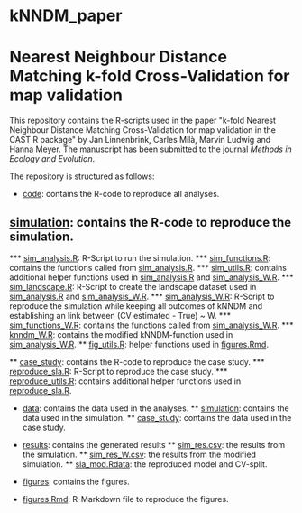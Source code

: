 ﻿# kNNDM_paper
# Nearest Neighbour Distance Matching k-fold Cross-Validation for map validation

This repository contains the R-scripts used in the paper "k-fold Nearest Neighbour Distance Matching Cross-Validation for map validation in the CAST R package" by Jan Linnenbrink, Carles Milà, Marvin Ludwig and Hanna Meyer. The manuscript has been submitted to the journal *Methods in Ecology and Evolution*.

The repository is structured as follows:

* [code](code/): contains the R-code to reproduce all analyses.
## [simulation](code/simulation/): contains the R-code to reproduce the simulation.
*** [sim_analysis.R](code/simulation/sim_analysis.R): R-Script to run the simulation.
*** [sim_functions.R](code/simulation/sim_functions.R): contains the functions called from [sim_analysis.R](code/simulation/sim_analysis.R).
*** [sim_utils.R](code/simulation/sim_utils.R): contains additional helper functions used in [sim_analysis.R](code/simulation/sim_analysis.R) and [sim_analysis_W.R](code/simulation/sim_analysis_W.R).
*** [sim_landscape.R](code/simulation/sim_landscape.R): R-Script to create the landscape dataset used in [sim_analysis.R](code/simulation/sim_analysis.R) and [sim_analysis_W.R](code/simulation/sim_analysis_W.R).
*** [sim_analysis_W.R](code/simulation/sim_analysis_W.R): R-Script to reproduce the simulation while keeping all outcomes of kNNDM and establishing an link between (CV estimated - True) ~ W.
*** [sim_functions_W.R](code/simulation/sim_functions_W.R): contains the functions called from [sim_analysis_W.R](code/simulation/sim_analysis_W.R).
*** [knndm_W.R](code/simulation/knndm_W.R): contains the modified kNNDM-function used in [sim_analysis_W.R](code/simulation/sim_analysis_W.R).
** [fig_utils.R](code/figures_utils.R): helper functions used in [figures.Rmd](figures.Rmd).

** [case_study](code/case_study/): contains the R-code to reproduce the case study.
*** [reproduce_sla.R](code/case_study/reproduce_sla.R): R-Script to reproduce the case study.
*** [reproduce_utils.R](code/case_study/reproduce_utils.R): contains additional helper functions used in [reproduce_sla.R](code/case_study/reproduce_sla.R).

* [data](data/): contains the data used in the analyses.
** [simulation](data/simulation): contains the data used in the simulation.
** [case_study](data/case_study): contains the data used in the case study.

* [results](results/): contains the generated results
** [sim_res.csv](results/sim_res.csv): the results from the simulation.
** [sim_res_W.csv](results/sim_res_W.csv): the results from the modified simulation.
** [sla_mod.Rdata](results/sla_mod.Rdata): the reproduced model and CV-split.

* [figures](figures/): contains the figures.

* [figures.Rmd](figures.Rmd): R-Markdown file to reproduce the figures.
